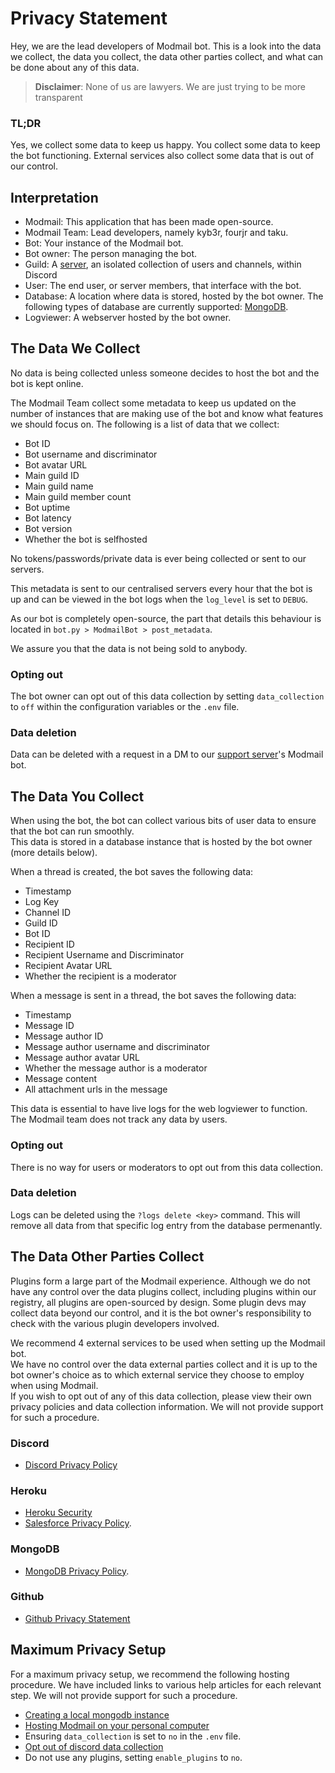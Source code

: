 # Privacy Statement

Hey, we are the lead developers of Modmail bot. This is a look into the data we collect, the data you collect, the data other parties collect, and what can be done about any of this data.

> **Disclaimer**: None of us are lawyers. We are just trying to be more transparent

### TL;DR

Yes, we collect some data to keep us happy. You collect some data to keep the bot functioning. External services also collect some data that is out of our control.

## Interpretation

- Modmail: This application that has been made open-source.
- Modmail Team: Lead developers, namely kyb3r, fourjr and taku.
- Bot: Your instance of the Modmail bot.
- Bot owner: The person managing the bot.
- Guild: A [server](https://discord.com/developers/docs/resources/guild#guild-resource), an isolated collection of users and channels, within Discord
- User: The end user, or server members, that interface with the bot.
- Database: A location where data is stored, hosted by the bot owner. The following types of database are currently supported: [MongoDB](#MongoDB).
- Logviewer: A webserver hosted by the bot owner.

## The Data We Collect

No data is being collected unless someone decides to host the bot and the bot is kept online.

The Modmail Team collect some metadata to keep us updated on the number of instances that are making use of the bot and know what features we should focus on. The following is a list of data that we collect:

- Bot ID
- Bot username and discriminator
- Bot avatar URL
- Main guild ID
- Main guild name
- Main guild member count
- Bot uptime
- Bot latency
- Bot version
- Whether the bot is selfhosted

No tokens/passwords/private data is ever being collected or sent to our servers.

This metadata is sent to our centralised servers every hour that the bot is up and can be viewed in the bot logs when the `log_level` is set to `DEBUG`.

As our bot is completely open-source, the part that details this behaviour is located in `bot.py > ModmailBot > post_metadata`.

We assure you that the data is not being sold to anybody.

### Opting out

The bot owner can opt out of this data collection by setting `data_collection` to `off` within the configuration variables or the `.env` file.

### Data deletion

Data can be deleted with a request in a DM to our [support server](https://discord.gg/etJNHCQ)'s Modmail bot.

## The Data You Collect

When using the bot, the bot can collect various bits of user data to ensure that the bot can run smoothly.\
This data is stored in a database instance that is hosted by the bot owner (more details below).

When a thread is created, the bot saves the following data:

- Timestamp
- Log Key
- Channel ID
- Guild ID
- Bot ID
- Recipient ID
- Recipient Username and Discriminator
- Recipient Avatar URL
- Whether the recipient is a moderator

When a message is sent in a thread, the bot saves the following data:

- Timestamp
- Message ID
- Message author ID
- Message author username and discriminator
- Message author avatar URL
- Whether the message author is a moderator
- Message content
- All attachment urls in the message

This data is essential to have live logs for the web logviewer to function.\
The Modmail team does not track any data by users.

### Opting out

There is no way for users or moderators to opt out from this data collection.

### Data deletion

Logs can be deleted using the `?logs delete <key>` command. This will remove all data from that specific log entry from the database permenantly.

## The Data Other Parties Collect

Plugins form a large part of the Modmail experience. Although we do not have any control over the data plugins collect, including plugins within our registry, all plugins are open-sourced by design. Some plugin devs may collect data beyond our control, and it is the bot owner's responsibility to check with the various plugin developers involved.

We recommend 4 external services to be used when setting up the Modmail bot.\
We have no control over the data external parties collect and it is up to the bot owner's choice as to which external service they choose to employ when using Modmail.\
If you wish to opt out of any of this data collection, please view their own privacy policies and data collection information. We will not provide support for such a procedure.

### Discord

- [Discord Privacy Policy](https://discord.com/privacy)

### Heroku

- [Heroku Security](https://www.heroku.com/policy/security)
- [Salesforce Privacy Policy](https://www.salesforce.com/company/privacy/).

### MongoDB

- [MongoDB Privacy Policy](https://www.mongodb.com/legal/privacy-policy).

### Github

- [Github Privacy Statement](https://docs.github.com/en/free-pro-team@latest/github/site-policy/github-privacy-statement)

## Maximum Privacy Setup

For a maximum privacy setup, we recommend the following hosting procedure. We have included links to various help articles for each relevant step. We will not provide support for such a procedure.

- [Creating a local mongodb instance](https://zellwk.com/blog/local-mongodb/)
- [Hosting Modmail on your personal computer](https://taaku18.github.io/modmail/local-hosting/)
- Ensuring `data_collection` is set to `no` in the `.env` file.
- [Opt out of discord data collection](https://support.discord.com/hc/en-us/articles/360004109911-Data-Privacy-Controls)
- Do not use any plugins, setting `enable_plugins` to `no`.
